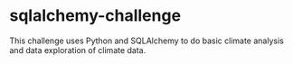 # sqlalchemy-challenge
This challenge uses Python and SQLAlchemy to do basic climate analysis and data exploration of climate data.
